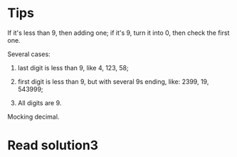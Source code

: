 # Tips

If it's less than 9, then adding one; if it's 9, turn it into 0, then check the first one. 

Several cases: 

1. last digit is less than 9, like 4, 123, 58;

2. first digit is less than 9, but with several 9s ending, like: 2399, 19, 543999;

3. All digits are 9.

Mocking decimal.

# Read solution3

